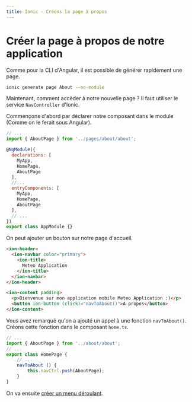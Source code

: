 ```yaml
---
title: Ionic - Créons la page à propos
---
```


# Créer la page à propos de notre application

Comme pour la CLI d'Angular, il est possible de générer rapidement une page.

```bash
ionic generate page About --no-module
```

Maintenant, comment accèder à notre nouvelle page ? Il faut utiliser le service ```NavController``` d'Ionic.

Commençons d'abord par déclarer notre composant dans le module (Comme on le ferait sous Angular).

```js
// ...
import { AboutPage } from '../pages/about/about';

@NgModule({
  declarations: [
    MyApp,
    HomePage,
    AboutPage
  ],
  //...
  entryComponents: [
    MyApp,
    HomePage,
    AboutPage
  ],
  // ...
})
export class AppModule {}
```

On peut ajouter un bouton sur notre page d'accueil.

```html
<ion-header>
  <ion-navbar color="primary">
    <ion-title>
      Meteo Application
    </ion-title>
  </ion-navbar>
</ion-header>

<ion-content padding>
  <p>Bienvenue sur mon application mobile Meteo Application :)</p>
  <button ion-button (click)="navToAbout()">A propos</button>
</ion-content>
```

Vous avez remarqué qu'on a ajouté un appel à une fonction ```navToAbout()```. Créons cette fonction dans le composant ```home.ts```.

```js
// ...
import { AboutPage } from '../about/about';
// ...
export class HomePage {
    // ...
    navToAbout () {
        this.navCtrl.push(AboutPage);
    }
}
```

On va ensuite [créer un menu déroulant](creer-un-menu-deroulant.html).
